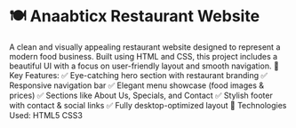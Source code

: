 # 🍽️ Anaabticx Restaurant Website
A clean and visually appealing restaurant website designed to represent a modern food business. Built using HTML and CSS, this project includes a beautiful UI with a focus on user-friendly layout and smooth navigation.
🌟 Key Features:
✅ Eye-catching hero section with restaurant branding
✅ Responsive navigation bar
✅ Elegant menu showcase (food images & prices)
✅ Sections like About Us, Specials, and Contact
✅ Stylish footer with contact & social links
✅ Fully desktop-optimized layout
🔧 Technologies Used:
HTML5
CSS3
